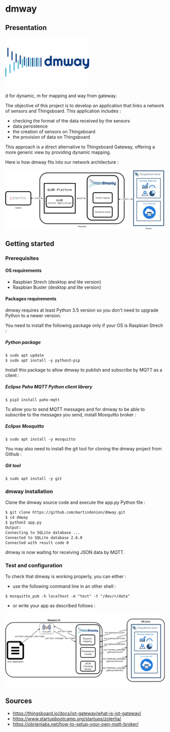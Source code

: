 # dmway

## Presentation

<img src="./img/dmway2.png?raw=true" width="265" height="159">

d for dynamic, m for mapping and way from gateway.

The objective of this project is to develop an application that links a network of sensors and Thingsboard.
This application includes :
- checking the format of the data received by the sensors
- data persistence
- the creation of sensors on Thingsboard
- the provision of data on Thingsboard

This approach is a direct alternative to Thingsboard Gateway, offering a more generic view by providing dynamic mapping.

Here is how dmway fits into our network architecture :

<img src="./img/Zolertia-DMWAY-Thingsboard.jpg?raw=true">

## Getting started

### Prerequisites

#### OS requirements

* Raspbian Strech (desktop and lite version)
* Raspbian Buster (desktop and lite version)

#### Packages requirements

dmway requires at least Python 3.5 version so you don't need to upgrade Python to a newer version.

You need to install the following package only if your OS is Raspbian Strech :
##### Python package

```
$ sudo apt update
$ sudo apt install -y python3-pip
```

Install this package to allow dmway to publish and subscribe by MQTT as a client :
##### Eclipse Paho MQTT Python client library

```
$ pip3 install paho-mqtt
```

To allow you to send MQTT messages and for dmway to be able to subscribe to the messages you send, install Mosquitto broker :
##### Eclipse Mosquitto

```
$ sudo apt install -y mosquitto
```
You may also need to install the git tool for cloning the dmway project from Github :

##### Git tool

```
$ sudo apt install -y git
```

### dmway installation

Clone the dmway source code and execute the app.py Python file :
```
$ git clone https://github.com/martindenion/dmway.git
$ cd dmway
$ python3 app.py
Output: 
Connecting to SQLite database ...
Connected to SQLite database 2.6.0
Connected with result code 0
```

dmway is now waiting for receiving JSON data by MQTT.

### Test and configuration

To check that dmway is working properly, you can either :
* use the following command line in an other shell :
```
$ mosquitto_pub -h localhost -m "test" -t "/dev/+/data"
```

* or write your app as described follows :

<img src="./img/pubandsubdmway.jpg?raw=true">

## Sources

* https://thingsboard.io/docs/iot-gateway/what-is-iot-gateway/
* https://www.startupbootcamp.org/startups/zolertia/
* https://obrienlabs.net/how-to-setup-your-own-mqtt-broker/
